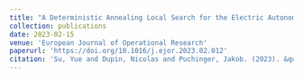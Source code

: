 ```yaml
---
title: "A Deterministic Annealing Local Search for the Electric Autonomous Dial-a-Ride Problem"
collection: publications
date: 2023-02-15
venue: 'European Journal of Operational Research'
paperurl: 'https://doi.org/10.1016/j.ejor.2023.02.012'
citation: 'Su, Yue and Dupin, Nicolas and Puchinger, Jakob. (2023). &quot;A Deterministic Annealing Local Search for the Electric Autonomous Dial-a-Ride Problem.&quot; <i>European Journal of Operational Research</i>. 1(1).'
---
```


